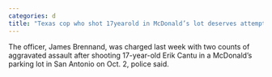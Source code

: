 ```yaml
---
categories: d
title: "Texas cop who shot 17yearold in McDonald’s lot deserves attempted murder charge teen’s family says"
---
```

The officer, James Brennand, was charged last week with two counts of aggravated assault after shooting 17-year-old Erik Cantu in a McDonald’s parking lot in San Antonio on Oct. 2, police said.